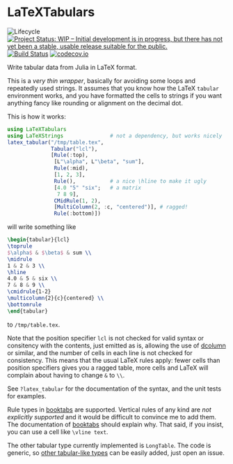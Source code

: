# LaTeXTabulars

![Lifecycle](https://img.shields.io/badge/lifecycle-experimental-orange.svg)
[![Project Status: WIP – Initial development is in progress, but there has not yet been a stable, usable release suitable for the public.](http://www.repostatus.org/badges/latest/wip.svg)](http://www.repostatus.org/#wip)
[![Build Status](https://travis-ci.org/tpapp/LaTeXTabulars.jl.svg?branch=master)](https://travis-ci.org/tpapp/LaTeXTabulars.jl)
[![codecov.io](http://codecov.io/github/tpapp/LaTeXTabulars.jl/coverage.svg?branch=master)](http://codecov.io/github/tpapp/LaTeXTabulars.jl?branch=master)

Write tabular data from Julia in LaTeX format.

This is a *very thin wrapper*, basically for avoiding some loops and repeatedly used strings. It assumes that you know how the LaTeX `tabular` environment works, and you have formatted the cells to strings if you want anything fancy like rounding or alignment on the decimal dot.

This is how it works:

```julia
using LaTeXTabulars
using LaTeXStrings               # not a dependency, but works nicely
latex_tabular("/tmp/table.tex",
              Tabular("lcl"),
              [Rule(:top),
               [L"\alpha", L"\beta", "sum"],
               Rule(:mid),
               [1, 2, 3],
               Rule(),           # a nice \hline to make it ugly
               [4.0 "5" "six";   # a matrix
                7 8 9],
               CMidRule(1, 2),
               [MultiColumn(2, :c, "centered")], # ragged!
               Rule(:bottom)])
```
will write something like
```LaTeX
\begin{tabular}{lcl}
\toprule
$\alpha$ & $\beta$ & sum \\
\midrule
1 & 2 & 3 \\
\hline
4.0 & 5 & six \\
7 & 8 & 9 \\
\cmidrule{1-2}
\multicolumn{2}{c}{centered} \\
\bottomrule
\end{tabular}
```
to `/tmp/table.tex`.

Note that the position specifier `lcl` is not checked for valid syntax or consitency with the contents, just emitted as is, allowing the use of [dcolumn](https://ctan.org/pkg/dcolumn) or similar, and the number of cells in each line is not checked for consistency. This means that the usual LaTeX rules apply: fewer cells than position specifiers gives you a ragged table, more cells and LaTeX will complain about having to change `&` to `\\`.

See `?latex_tabular` for the documentation of the syntax, and the unit tests for examples.

Rule types in [booktabs](https://ctan.org/pkg/booktabs) are supported. Vertical rules of any kind are *not explicitly supported* and it would be difficult to convince me to add them. The documentation of [booktabs](https://ctan.org/pkg/booktabs) should explain why. That said, if you insist, you can use a cell like `\vline text`.

The other tabular type currently implemented is `LongTable`. The code is generic, so [other tabular-like types](https://en.wikibooks.org/wiki/LaTeX/Tables) can be easily added, just open an issue.
